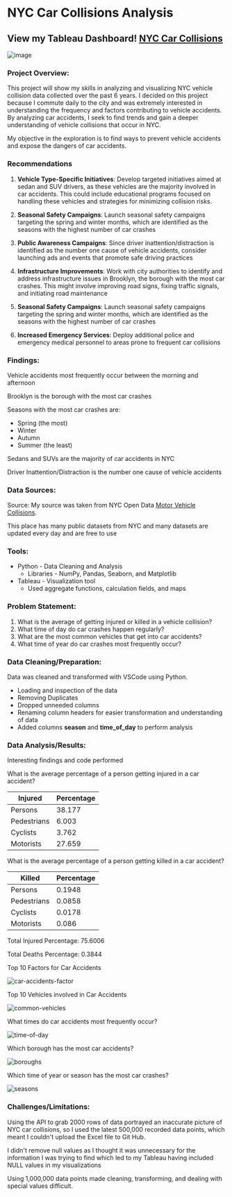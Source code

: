 # NYC Car Collisions Analysis

## View my Tableau Dashboard! [NYC Car Collisions](https://public.tableau.com/app/profile/jason.shan6322/viz/NYCCarCollisions_17096005773020/NYCDashboard)

![image](https://github.com/jsonshan/NYC-car-accidents/assets/122257933/428888fc-f4f0-4739-9cbc-b72a2ccc234a)

### Project Overview:
This project will show my skills in analyzing and visualizing NYC vehicle collision data collected over the past 6 years. I decided on this project because I commute daily to the city and was extremely interested in understanding the frequency and
factors contributing to vehicle accidents. By analyzing car accidents, I seek to find trends and gain a deeper understanding of vehicle collisions that occur in NYC.

My objective in the exploration is to find ways to prevent vehicle accidents and expose the dangers of car accidents.

### Recommendations
1. **Vehicle Type-Specific Initiatives**: Develop targeted initiatives aimed at sedan and SUV drivers, as these vehicles are the majority involved in car accidents. This could include educational programs focused on handling these vehicles and strategies for minimizing collision risks.

2. **Seasonal Safety Campaigns**: Launch seasonal safety campaigns targeting the spring and winter months, which are identified as the seasons with the highest number of car crashes

3. **Public Awareness Campaigns**: Since driver inattention/distraction is identified as the number one cause of vehicle accidents, consider launching ads and events that promote safe driving practices

4. **Infrastructure Improvements**: Work with city authorities to identify and address infrastructure issues in Brooklyn, the borough with the most car crashes. This might involve improving road signs, fixing traffic signals, and initiating road maintenance

5. **Seasonal Safety Campaigns**: Launch seasonal safety campaigns targeting the spring and winter months, which are identified as the seasons with the highest number of car crashes

6. **Increased Emergency Services**: Deploy additional police and emergency medical personnel to areas prone to frequent car collisions

### Findings:
Vehicle accidents most frequently occur between the morning and afternoon

Brooklyn is the borough with the most car crashes

Seasons with the most car crashes are:
- Spring (the most)
- Winter
- Autumn
- Summer (the least)

Sedans and SUVs are the majority of car accidents in NYC

Driver Inattention/Distraction is the number one cause of vehicle accidents


### Data Sources:
Source: My source was taken from NYC Open Data [Motor Vehicle Collisions](https://data.cityofnewyork.us/Public-Safety/Motor-Vehicle-Collisions-Crashes/h9gi-nx95/about_data).

This place has many public datasets from NYC and many datasets are updated every day and are free to use

### Tools:
- Python - Data Cleaning and Analysis
  - Libraries - NumPy, Pandas, Seaborn, and Matplotlib
- Tableau - Visualization tool
  - Used aggregate functions, calculation fields, and maps

 
### Problem Statement:
1. What is the average of getting injured or killed in a vehicle collision?
2. What time of day do car crashes happen regularly?
3. What are the most common vehicles that get into car accidents?
4. What time of year do car crashes most frequently occur?


### Data Cleaning/Preparation:
Data was cleaned and transformed with VSCode using Python. 

- Loading and inspection of the data
- Removing Duplicates
- Dropped unneeded columns
- Renaming column headers for easier transformation and understanding of data
- Added columns **season** and **time_of_day** to perform analysis

### Data Analysis/Results:
Interesting findings and code performed 

What is the average percentage of a person getting injured in a car accident?

|Injured|Percentage|
|-------|----------|
|Persons|38.177|
|Pedestrians|6.003|
|Cyclists|3.762|
|Motorists|27.659|

What is the average percentage of a person getting killed in a car accident?

|Killed|Percentage|
|-------|----------|
|Persons|0.1948|
|Pedestrians|0.0858|
|Cyclists|0.0178|
|Motorists|0.086|

Total Injured Percentage: 75.6006

Total Deaths Percentage: 0.3844

Top 10 Factors for Car Accidents

![car-accidents-factor](https://github.com/jsonshan/car-accidents/assets/122257933/4b8039ae-7e58-4829-98fc-e2aaaa33e08d)

Top 10 Vehicles involved in Car Accidents

![common-vehicles](https://github.com/jsonshan/car-accidents/assets/122257933/f2cb197f-fb8f-484a-b856-87c6be286990)

What times do car accidents most frequently occur?

![time-of-day](https://github.com/jsonshan/car-accidents/assets/122257933/5e93795c-dee7-4081-963f-2b679fb552da)

Which borough has the most car accidents?

![boroughs](https://github.com/jsonshan/car-accidents/assets/122257933/658ac5e2-8af4-4568-9d3e-ac090adc2b72)

Which time of year or season has the most car crashes?

![seasons](https://github.com/jsonshan/car-accidents/assets/122257933/9742b06c-505a-4dc5-86dc-0cfe5c4cd47a)


### Challenges/Limitations:
Using the API to grab 2000 rows of data portrayed an inaccurate picture of NYC car collisions, so I used the latest 500,000 recorded data points, which meant I couldn't upload the Excel
file to Git Hub.

I didn't remove null values as I thought it was unnecessary for the information I was trying to find which led to my Tableau having included NULL values in my visualizations

Using 1,000,000 data points made cleaning, transforming, and dealing with special values difficult. 
